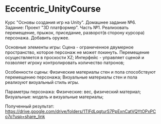 ﻿# Eccentric_UnityCourse
Курс "Основы создания игр на Unity". Домашнее задание №6.  
Задание: Проект "3D платформер". Часть №1. Реализовать перемещение, прыжок, приседание, разворот(в сторону курсора) персонажа. Добавить оружее.

Основные элементы игры: 
Сцена - ограниченное двумерное пространство, которое персонаж не может покинуть. Перемещение осуществляется в проскости XZ;
Интерфейс - управляет сценой и позволяет игроку контролировать количество патронов;

Особенности сцены:
Физические материалы стен и пола способствуют перемещению персонажа;
Визуальные материалы стен и пола реализуют визуальный стиль игры. 

Параметры персонажа: 
Физические: вес, физический материал;
Визуальные: модель и визуальные материалы;

Полученный результат: https://drive.google.com/drive/folders/1TlFdLqgturS7PpExnCatVQYtOPxPCo7o?usp=share_link



